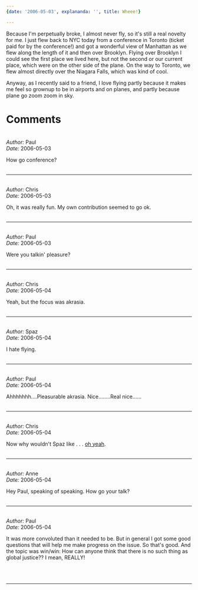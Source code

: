 ```yaml
---
{date: '2006-05-03', explananda: '', title: Wheee!}

---
```

Because I'm perpetually broke, I almost never fly, so it's still a real novelty for me.  I just flew back to NYC today from a conference in Toronto (ticket paid for by the conference!) and got a wonderful view of Manhattan as we flew along the length of it and then over Brooklyn.  Flying over Brooklyn I could see the first place we lived here, but not the second or our current place, which were on the other side of the plane.  On the way to Toronto, we flew almost directly over the Niagara Falls, which was kind of cool.

Anyway, as I recently said to a friend, I love flying partly because it makes me feel so grownup to be in airports and on planes, and partly because plane go zoom zoom in sky.


<h1>Comments</h1>


<br/>
<em>Author:</em> Paul
<br/><em>Date:</em> 2006-05-03

How go conference?
<br/>
<br/>

*******************************************************************************



<br/>
<em>Author:</em> Chris
<br/><em>Date:</em> 2006-05-03

Oh, it was really fun.  My own contribution seemed to go ok.
<br/>
<br/>

*******************************************************************************



<br/>
<em>Author:</em> Paul
<br/><em>Date:</em> 2006-05-03

Were you talkin' pleasure?
<br/>
<br/>

*******************************************************************************



<br/>
<em>Author:</em> Chris
<br/><em>Date:</em> 2006-05-04

Yeah, but the focus was akrasia.
<br/>
<br/>

*******************************************************************************



<br/>
<em>Author:</em> Spaz
<br/><em>Date:</em> 2006-05-04

I hate flying.
<br/>
<br/>

*******************************************************************************



<br/>
<em>Author:</em> Paul
<br/><em>Date:</em> 2006-05-04

Ahhhhhhh....Pleasurable akrasia. Nice........Real nice......
<br/>
<br/>

*******************************************************************************



<br/>
<em>Author:</em> Chris
<br/><em>Date:</em> 2006-05-04

Now why wouldn't Spaz like . . . <a href="http://www.explananda.com/archives/001402.html" rel="nofollow">oh yeah</a>.
<br/>
<br/>

*******************************************************************************



<br/>
<em>Author:</em> Anne
<br/><em>Date:</em> 2006-05-04

Hey Paul, speaking of speaking. How go your talk?
<br/>
<br/>

*******************************************************************************



<br/>
<em>Author:</em> Paul
<br/><em>Date:</em> 2006-05-04

It was more convoluted than it needed to be. But in general I got some good questions that will help me make progress on the issue. So that's good. And the topic was win/win: How can anyone think that there is no such thing as global justice?? I mean, REALLY! 

<br/>
<br/>

*******************************************************************************

